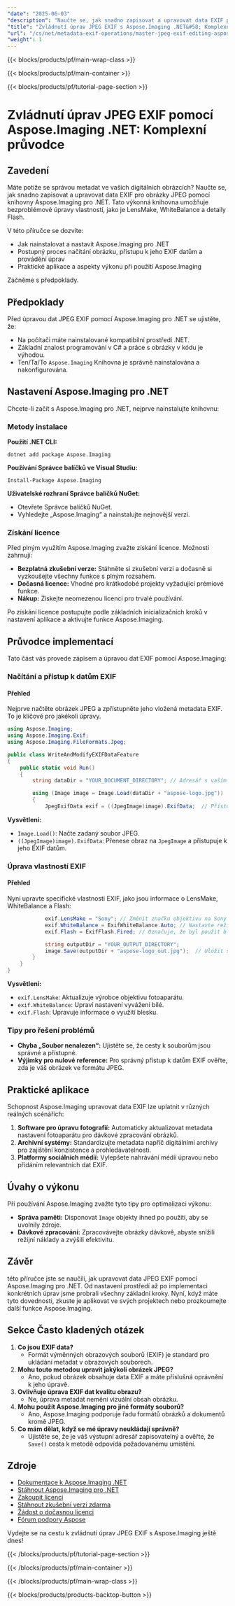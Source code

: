 ```yaml
---
"date": "2025-06-03"
"description": "Naučte se, jak snadno zapisovat a upravovat data EXIF pro obrázky JPEG pomocí Aspose.Imaging .NET. Tato příručka zahrnuje instalaci, podrobné úpravy a praktické aplikace."
"title": "Zvládnutí úprav JPEG EXIF s Aspose.Imaging .NET&#58; Komplexní průvodce"
"url": "/cs/net/metadata-exif-operations/master-jpeg-exif-editing-aspose-imaging-net/"
"weight": 1
---
```


{{< blocks/products/pf/main-wrap-class >}}

{{< blocks/products/pf/main-container >}}

{{< blocks/products/pf/tutorial-page-section >}}
# Zvládnutí úprav JPEG EXIF pomocí Aspose.Imaging .NET: Komplexní průvodce

## Zavedení

Máte potíže se správou metadat ve vašich digitálních obrázcích? Naučte se, jak snadno zapisovat a upravovat data EXIF pro obrázky JPEG pomocí knihovny Aspose.Imaging pro .NET. Tato výkonná knihovna umožňuje bezproblémové úpravy vlastností, jako je LensMake, WhiteBalance a detaily Flash.

V této příručce se dozvíte:
- Jak nainstalovat a nastavit Aspose.Imaging pro .NET
- Postupný proces načítání obrázku, přístupu k jeho EXIF datům a provádění úprav
- Praktické aplikace a aspekty výkonu při použití Aspose.Imaging

Začněme s předpoklady.

## Předpoklady

Před úpravou dat JPEG EXIF pomocí Aspose.Imaging pro .NET se ujistěte, že:
- Na počítači máte nainstalované kompatibilní prostředí .NET.
- Základní znalost programování v C# a práce s obrázky v kódu je výhodou.
- Ten/Ta/To `Aspose.Imaging` Knihovna je správně nainstalována a nakonfigurována.

## Nastavení Aspose.Imaging pro .NET

Chcete-li začít s Aspose.Imaging pro .NET, nejprve nainstalujte knihovnu:

### Metody instalace

**Použití .NET CLI:**

```shell
dotnet add package Aspose.Imaging
```

**Používání Správce balíčků ve Visual Studiu:**

```shell
Install-Package Aspose.Imaging
```

**Uživatelské rozhraní Správce balíčků NuGet:**
- Otevřete Správce balíčků NuGet.
- Vyhledejte „Aspose.Imaging“ a nainstalujte nejnovější verzi.

### Získání licence

Před plným využitím Aspose.Imaging zvažte získání licence. Možnosti zahrnují:
- **Bezplatná zkušební verze:** Stáhněte si zkušební verzi a dočasně si vyzkoušejte všechny funkce s plným rozsahem.
- **Dočasná licence:** Vhodné pro krátkodobé projekty vyžadující prémiové funkce.
- **Nákup:** Získejte neomezenou licenci pro trvalé používání.

Po získání licence postupujte podle základních inicializačních kroků v nastavení aplikace a aktivujte funkce Aspose.Imaging.

## Průvodce implementací

Tato část vás provede zápisem a úpravou dat EXIF pomocí Aspose.Imaging:

### Načítání a přístup k datům EXIF

#### Přehled
Nejprve načtěte obrázek JPEG a zpřístupněte jeho vložená metadata EXIF. To je klíčové pro jakékoli úpravy.

```csharp
using Aspose.Imaging;
using Aspose.Imaging.Exif;
using Aspose.Imaging.FileFormats.Jpeg;

public class WriteAndModifyEXIFDataFeature
{
    public static void Run()
    {
        string dataDir = "YOUR_DOCUMENT_DIRECTORY"; // Adresář s vaším obrázkem

        using (Image image = Image.Load(dataDir + "aspose-logo.jpg"))
        {
            JpegExifData exif = ((JpegImage)image).ExifData;  // Přístup k vlastnostem EXIF
```

**Vysvětlení:**
- `Image.Load()`: Načte zadaný soubor JPEG.
- `((JpegImage)image).ExifData`: Přenese obraz na `JpegImage` a přistupuje k jeho EXIF datům.

### Úprava vlastností EXIF

#### Přehled
Nyní upravte specifické vlastnosti EXIF, jako jsou informace o LensMake, WhiteBalance a Flash:

```csharp
            exif.LensMake = "Sony"; // Změnit značku objektivu na Sony
            exif.WhiteBalance = ExifWhiteBalance.Auto; // Nastavte režim vyvážení bílé na Auto
            exif.Flash = ExifFlash.Fired; // Označuje, že byl použit blesk

            string outputDir = "YOUR_OUTPUT_DIRECTORY";
            image.Save(outputDir + "aspose-logo_out.jpg");  // Uložit s úpravami
        }
    }
}
```

**Vysvětlení:**
- `exif.LensMake`: Aktualizuje výrobce objektivu fotoaparátu.
- `exif.WhiteBalance`: Upraví nastavení vyvážení bílé.
- `exif.Flash`: Upravuje informace o využití blesku.

### Tipy pro řešení problémů

- **Chyba „Soubor nenalezen“:** Ujistěte se, že cesty k souborům jsou správné a přístupné.
- **Výjimky pro nulové reference:** Pro správný přístup k datům EXIF ověřte, zda je váš obrázek ve formátu JPEG.

## Praktické aplikace

Schopnost Aspose.Imaging upravovat data EXIF lze uplatnit v různých reálných scénářích:
1. **Software pro úpravu fotografií:** Automaticky aktualizovat metadata nastavení fotoaparátu pro dávkové zpracování obrázků.
2. **Archivní systémy:** Standardizujte metadata napříč digitálními archivy pro zajištění konzistence a prohledávatelnosti.
3. **Platformy sociálních médií:** Vylepšete nahrávání médií úpravou nebo přidáním relevantních dat EXIF.

## Úvahy o výkonu

Při používání Aspose.Imaging zvažte tyto tipy pro optimalizaci výkonu:
- **Správa paměti:** Disponovat `Image` objekty ihned po použití, aby se uvolnily zdroje.
- **Dávkové zpracování:** Zpracovávejte obrázky dávkově, abyste snížili režijní náklady a zvýšili efektivitu.

## Závěr

této příručce jste se naučili, jak upravovat data JPEG EXIF pomocí Aspose.Imaging pro .NET. Od nastavení prostředí až po implementaci konkrétních úprav jsme probrali všechny základní kroky. Nyní, když máte tyto dovednosti, zkuste je aplikovat ve svých projektech nebo prozkoumejte další funkce Aspose.Imaging.

## Sekce Často kladených otázek

1. **Co jsou EXIF data?**
   - Formát výměnných obrazových souborů (EXIF) je standard pro ukládání metadat v obrazových souborech.
2. **Mohu touto metodou upravit jakýkoli obrázek JPEG?**
   - Ano, pokud obrázek obsahuje data EXIF a máte příslušná oprávnění k jeho úpravě.
3. **Ovlivňuje úprava EXIF dat kvalitu obrazu?**
   - Ne, úprava metadat nemění vizuální obsah obrázku.
4. **Mohu použít Aspose.Imaging pro jiné formáty souborů?**
   - Ano, Aspose.Imaging podporuje řadu formátů obrázků a dokumentů kromě JPEG.
5. **Co mám dělat, když se mé úpravy neukládají správně?**
   - Ujistěte se, že je váš výstupní adresář zapisovatelný a ověřte, že `Save()` cesta k metodě odpovídá požadovanému umístění.

## Zdroje

- [Dokumentace k Aspose.Imaging .NET](https://reference.aspose.com/imaging/net/)
- [Stáhnout Aspose.Imaging pro .NET](https://releases.aspose.com/imaging/net/)
- [Zakoupit licenci](https://purchase.aspose.com/buy)
- [Stáhnout zkušební verzi zdarma](https://releases.aspose.com/imaging/net/)
- [Žádost o dočasnou licenci](https://purchase.aspose.com/temporary-license/)
- [Fórum podpory Aspose](https://forum.aspose.com/c/imaging/10)

Vydejte se na cestu k zvládnutí úprav JPEG EXIF s Aspose.Imaging ještě dnes!

{{< /blocks/products/pf/tutorial-page-section >}}

{{< /blocks/products/pf/main-container >}}

{{< /blocks/products/pf/main-wrap-class >}}

{{< blocks/products/products-backtop-button >}}